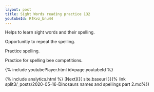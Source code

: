```yaml
---
layout: post
title: Sight Words reading practice 132
youtubeId: RfKvz_bnu44
---
```

 
 
Helps to learn sight words and their spelling.

Opportunitiy to repeat the spelling. 

Practice spelling. 
 
Practice for spelling bee competitions. 
 
{% include youtubePlayer.html id=page.youtubeId %}
 
 
{% include analytics.html %} 
[Next]({{ site.baseurl }}{% link  split3/_posts/2020-05-16-Dinosaurs names and spellings part 2.md%})
 

